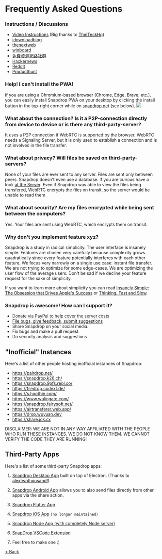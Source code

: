 # Frequently Asked Questions

### Instructions / Discussions
* [Video Instructions](https://www.youtube.com/watch?v=4XN02GkcHUM) (Big thanks to [TheiTeckHq](https://www.youtube.com/channel/UC_DUzWMb8gZZnAbISQjmAfQ))
* [idownloadblog](http://www.idownloadblog.com/2015/12/29/snapdrop/)
* [thenextweb](http://thenextweb.com/insider/2015/12/27/snapdrop-is-a-handy-web-based-replacement-for-apples-fiddly-airdrop-file-transfer-tool/)
* [winboard](http://www.winboard.org/artikel-ratgeber/6253-dateien-vom-desktop-pc-mit-anderen-plattformen-teilen-mit-snapdrop.html)
* [免費資源網路社群](https://free.com.tw/snapdrop/)
* [Hackernews](https://news.ycombinator.com/front?day=2020-12-24)
* [Reddit](https://www.reddit.com/r/Android/comments/et4qny/snapdrop_is_a_free_open_source_cross_platform/)
* [Producthunt](https://www.producthunt.com/posts/snapdrop)

### Help! I can't install the PWA!
if you are using a Chromium-based browser (Chrome, Edge, Brave, etc.), you can easily install Snapdrop PWA on your desktop by clicking the install button in the top-right corner while on [snapdrop.net](https://snapdrop.net) (see below).
<img src="pwa-install.png">

### What about the connection? Is it a P2P-connection directly from device to device or is there any third-party-server?
It uses a P2P connection if WebRTC is supported by the browser. WebRTC needs a Signaling Server, but it is only used to establish a connection and is not involved in the file transfer.

### What about privacy? Will files be saved on third-party-servers?
None of your files are ever sent to any server. Files are sent only between peers. Snapdrop doesn't even use a database. If you are curious have a look [at the Server](https://github.com/RobinLinus/snapdrop/blob/master/server/). Even if Snapdrop was able to view the files being transfered, WebRTC encrypts the files on transit, so the server would be unable to read them.

### What about security? Are my files encrypted while being sent between the computers?
Yes. Your files are sent using WebRTC, which encrypts them on transit.

### Why don't you implement feature xyz?
Snapdrop is a study in radical simplicity. The user interface is insanely simple. Features are chosen very carefully because complexity grows quadratically since every feature potentially interferes with each other feature. We focus very narrowly on a single use case: instant file transfer. 
We are not trying to optimize for some edge-cases. We are optimizing the user flow of the average users. Don't be sad if we decline your feature request for the sake of simplicity. 

If you want to learn more about simplicity you can read [Insanely Simple: The Obsession that Drives Apple's Success](https://www.amazon.com/Insanely-Simple-Ken-Segall-audiobook/dp/B007Z9686O) or [Thinking, Fast and Slow](https://www.amazon.com/Thinking-Fast-Slow-Daniel-Kahneman/dp/0374533555).


### Snapdrop is awesome! How can I support it? 
* [Donate via PayPal to help cover the server costs](https://www.paypal.com/donate/?hosted_button_id=FTP9DXUR7LA7Q)
* [File bugs, give feedback, submit suggestions](https://github.com/RobinLinus/snapdrop/issues)
* Share Snapdrop on your social media.
* Fix bugs and make a pull request. 
* Do security analysis and suggestions


## "Inofficial" Instances
Here's a list of other people hosting inofficial instances of Snapdrop:
- https://pairdrop.net/
- https://snapdrop.k26.ch/
- https://snapdrop.9pfs.repl.co/
- https://filedrop.codext.de/
- https://s.hoothin.com/
- https://www.wulingate.com/
- https://snapdrop.fairysoft.net/
- https://airtransferer.web.app/
- https://drop.wuyuan.dev
- https://share.jck.cx

DISCLAIMER: WE ARE NOT IN ANY WAY AFFILIATED WITH THE PEOPLE WHO RUN THESE INSTANCES. WE DO NOT KNOW THEM. WE CANNOT VERIFY THE CODE THEY ARE RUNNING!


## Third-Party Apps
Here's a list of some third-party Snapdrop apps:

1. [Snapdrop Desktop App](https://github.com/alextwothousand/snapdrop-desktop) built on top of Electron. (Thanks to [alextwothousand!](https://github.com/alextwothousand/)).

1. [Snapdrop Android App](https://github.com/fm-sys/snapdrop-android) allows you to also send files directly from other apps via the share action.

1. [Snapdrop Flutter App](https://github.com/congnguyendinh0/snapdrop_flutter)

1. [Snapdrop iOS App](https://github.com/CDsigma/Snapdrop-iOS-App) `(no longer maintained)`

1. [Snapdrop Node App (with completely Node server)](https://github.com/Bellisario/node-snapdrop)

1. [SnapDrop VSCode Extension](https://github.com/Yash-Garg/snapdrop-vsc)

1. Feel free to make one :)



[< Back](/README.md)
